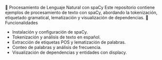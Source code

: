 🧠 Procesamiento de Lenguaje Natural con spaCy
Este repositorio contiene ejemplos de procesamiento de texto con spaCy, abordando la tokenización, etiquetado gramatical, lematización y visualización de dependencias.
🚀 Funcionalidades
- Instalación y configuración de spaCy.
- Tokenización y análisis de texto en español.
- Extracción de etiquetas POS y lematización de palabras.
- Conteo de palabras y análisis de frecuencia.
- Visualización de dependencias y entidades con displacy.


